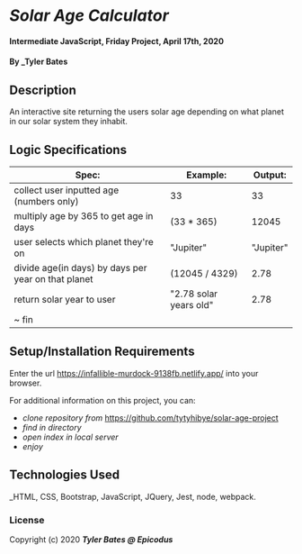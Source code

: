 ﻿# _Solar Age Calculator_

#### Intermediate JavaScript, Friday Project, April 17th, 2020

#### By _Tyler Bates 

## Description

An interactive site returning the users solar age depending on what planet in our solar system they inhabit.

## Logic Specifications
| Spec:                                               | Example:               | Output:   |
|-----------------------------------------------------|------------------------|-----------|
| collect user inputted age (numbers only)            | 33                     | 33        |
| multiply age by 365 to get age in days              | (33 * 365)             | 12045     |
| user selects which planet they're on                | "Jupiter"              | "Jupiter" |
| divide age(in days) by days per year on that planet | (12045 / 4329)         | 2.78      |
| return solar year to user                           | "2.78 solar years old" | 2.78      |
| ~ fin                                               |                        |           |
## Setup/Installation Requirements

Enter the url https://infallible-murdock-9138fb.netlify.app/ into your browser.

For additional information on this project, you can:
* _clone repository from_ https://github.com/tytyhibye/solar-age-project
* _find in directory_
* _open index in local server_
* _enjoy_


## Technologies Used

_HTML, CSS, Bootstrap, JavaScript, JQuery, Jest, node, webpack.

### License


Copyright (c) 2020 **_Tyler Bates @ Epicodus_**
```
